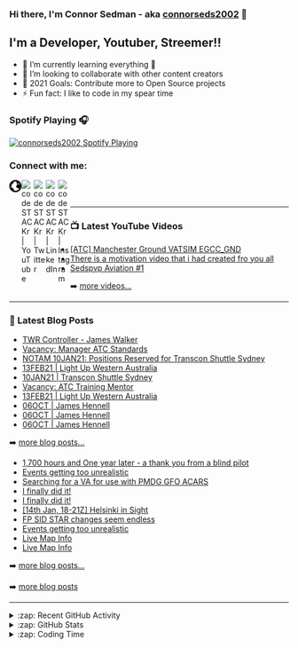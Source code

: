 ### Hi there, I'm Connor Sedman - aka [connorseds2002][website] 👋

## I'm a Developer, Youtuber, Streemer!!

- 🌱 I’m currently learning everything 🤣
- 👯 I’m looking to collaborate with other content creators
- 🥅 2021 Goals: Contribute more to Open Source projects
- ⚡ Fun fact: I like to code in my spear time

### Spotify Playing 🎧

[<img src="https://novatorem.connorseds2002.vercel.app/api/spotify" alt="connorseds2002 Spotify Playing" width="350" />](https://open.spotify.com/user/connor-808)

### Connect with me:

[<img align="left" alt="codeSTACKr.com" width="22px" src="https://raw.githubusercontent.com/iconic/open-iconic/master/svg/globe.svg" />][website]
[<img align="left" alt="codeSTACKr | YouTube" width="22px" src="https://cdn.jsdelivr.net/npm/simple-icons@v3/icons/youtube.svg" />][youtube]
[<img align="left" alt="codeSTACKr | Twitter" width="22px" src="https://cdn.jsdelivr.net/npm/simple-icons@v3/icons/twitter.svg" />][twitter]
[<img align="left" alt="codeSTACKr | LinkedIn" width="22px" src="https://cdn.jsdelivr.net/npm/simple-icons@v3/icons/linkedin.svg" />][linkedin]
[<img align="left" alt="codeSTACKr | Instagram" width="22px" src="https://cdn.jsdelivr.net/npm/simple-icons@v3/icons/instagram.svg" />][instagram]

<br />
<br />

---

### 📺 Latest YouTube Videos

<!-- YOUTUBE:START -->
- [[ATC] Manchester Ground VATSIM EGCC_GND](https://www.youtube.com/watch?v=2gOB_NWOp2o)
- [There is a motivation video that i had created fro you all](https://www.youtube.com/watch?v=cKzpUc_jYaw)
- [Sedspvp Aviation #1](https://www.youtube.com/watch?v=6Z4TeOA4d0A)
<!-- YOUTUBE:END -->

➡️ [more videos...](https://youtube.com/channel/UC6fFV-8lCLLoKYCUAstFbQQ)

---

### 📕 Latest Blog Posts

<!-- BLOG-POST-LIST:START -->
- [TWR Controller - James Walker](https://forums.vatpac.org/topic/18542-twr-controller-james-walker/?do=findComment&comment=130624)
- [Vacancy: Manager ATC Standards](https://forums.vatpac.org/topic/18541-vacancy-manager-atc-standards/?do=findComment&comment=130621)
- [NOTAM 10JAN21: Positions Reserved for Transcon Shuttle Sydney](https://forums.vatpac.org/topic/18539-notam-10jan21-positions-reserved-for-transcon-shuttle-sydney/?do=findComment&comment=130607)
- [13FEB21 | Light Up Western Australia](https://forums.vatpac.org/calendar/event/1604-13feb21-light-up-western-australia/)
- [10JAN21 | Transcon Shuttle Sydney](https://forums.vatpac.org/topic/18488-10jan21-transcon-shuttle-sydney/?do=findComment&comment=130605)
- [Vacancy: ATC Training Mentor](https://forums.vatpac.org/topic/18538-vacancy-atc-training-mentor/?do=findComment&comment=130598)
- [13FEB21 | Light Up Western Australia](https://forums.vatpac.org/topic/18537-13feb21-light-up-western-australia/?do=findComment&comment=130597)
- [06OCT | James Hennell](https://forums.vatpac.org/topic/18350-06oct-james-hennell/?do=findComment&comment=130569)
- [06OCT | James Hennell](https://forums.vatpac.org/topic/18350-06oct-james-hennell/?do=findComment&comment=130562)
- [06OCT | James Hennell](https://forums.vatpac.org/topic/18350-06oct-james-hennell/?do=findComment&comment=130558)
<!-- BLOG-POST-LIST:END -->

➡️ [more blog posts...](https://Forums.vatpac.org)
<!-- VATSIM.NET:START -->
- [1,700 hours and One year later - a thank you from a blind pilot](https://forums.vatsim.net/topic/30385-1700-hours-and-one-year-later-a-thank-you-from-a-blind-pilot/?do=findComment&comment=173771)
- [Events getting too unrealistic](https://forums.vatsim.net/topic/30277-events-getting-too-unrealistic/?do=findComment&comment=173770)
- [Searching for a VA for use with PMDG GFO ACARS](https://forums.vatsim.net/topic/30377-searching-for-a-va-for-use-with-pmdg-gfo-acars/?do=findComment&comment=173769)
- [I finally did it!](https://forums.vatsim.net/topic/30391-i-finally-did-it/?do=findComment&comment=173768)
- [I finally did it!](https://forums.vatsim.net/topic/30391-i-finally-did-it/?do=findComment&comment=173766)
- [[14th Jan, 18-21Z] Helsinki in Sight](https://forums.vatsim.net/topic/30389-14th-jan-18-21z-helsinki-in-sight/?do=findComment&comment=173765)
- [FP SID STAR changes seem endless](https://forums.vatsim.net/topic/30348-fp-sid-star-changes-seem-endless/?do=findComment&comment=173764)
- [Events getting too unrealistic](https://forums.vatsim.net/topic/30277-events-getting-too-unrealistic/?do=findComment&comment=173763)
- [Live Map Info](https://forums.vatsim.net/topic/30390-live-map-info/?do=findComment&comment=173762)
- [Live Map Info](https://forums.vatsim.net/topic/30390-live-map-info/?do=findComment&comment=173761)
<!-- VATSIM.NET:END -->
➡️ [more blog posts...](https://forums.vatsim.net/)

<!-- IVAO.AERO:START -->
<!-- IVAO.AERO:END -->
➡️ [more blog posts](https://forum.ivao.areo/)

---

<details>
  <summary>:zap: Recent GitHub Activity</summary>
  
<!--START_SECTION:activity-->
1. ❗️ Closed issue [#42](https://github.com/jamesgeorge007/github-activity-readme/issues/42) in [jamesgeorge007/github-activity-readme](https://github.com/jamesgeorge007/github-activity-readme)
2. 🗣 Commented on [#12](https://github.com/Connorseds2002/VATUK-vatsys-dataset/issues/12) in [Connorseds2002/VATUK-vatsys-dataset](https://github.com/Connorseds2002/VATUK-vatsys-dataset)
3. 🎉 Merged PR [#1](https://github.com/Connorseds2002/UK-Sector-File/pull/1) in [Connorseds2002/UK-Sector-File](https://github.com/Connorseds2002/UK-Sector-File)
4. 💪 Opened PR [#1](https://github.com/Connorseds2002/UK-Sector-File/pull/1) in [Connorseds2002/UK-Sector-File](https://github.com/Connorseds2002/UK-Sector-File)
5. 💪 Opened PR [#12](https://github.com/Connorseds2002/VATUK-vatsys-dataset/pull/12) in [Connorseds2002/VATUK-vatsys-dataset](https://github.com/Connorseds2002/VATUK-vatsys-dataset)
6. 💪 Opened PR [#11](https://github.com/Connorseds2002/VATUK-vatsys-dataset/pull/11) in [Connorseds2002/VATUK-vatsys-dataset](https://github.com/Connorseds2002/VATUK-vatsys-dataset)
7. 🗣 Commented on [#9](https://github.com/Connorseds2002/VATUK-vatsys-dataset/issues/9) in [Connorseds2002/VATUK-vatsys-dataset](https://github.com/Connorseds2002/VATUK-vatsys-dataset)
8. ❗️ Opened issue [#10](https://github.com/Connorseds2002/VATUK-vatsys-dataset/issues/10) in [Connorseds2002/VATUK-vatsys-dataset](https://github.com/Connorseds2002/VATUK-vatsys-dataset)
9. 💪 Opened PR [#8](https://github.com/Connorseds2002/VATUK-vatsys-dataset/pull/8) in [Connorseds2002/VATUK-vatsys-dataset](https://github.com/Connorseds2002/VATUK-vatsys-dataset)
10. 🎉 Merged PR [#6](https://github.com/Connorseds2002/VATUK-vatsys-dataset/pull/6) in [Connorseds2002/VATUK-vatsys-dataset](https://github.com/Connorseds2002/VATUK-vatsys-dataset)
<!--END_SECTION:activity-->

</details>

<details>
  <summary>:zap: GitHub Stats</summary>

  <img align="left" alt="connorseds2002's GitHub Stats" src="http://github-readme-stats.connorseds2002.vercel.app/api?username=connorseds2002&show_icons=true&hide_border=true" />
<img align="left" alt="connorseds2002's GitHub Top Langs" src="http://github-readme-stats.connorseds2002.vercel.app/api/top-langs/?username=connorseds2002&layout=compact2&show_icons=true&hide_border=true" />

</details>

<details>
  <summary>:zap: Coding Time</summary>
  <a href="https://wakatime.com"><img src="https://wakatime.com/share/@connorseds2002/fbe24d6b-ddb8-468c-bf02-701ed789a553.png" /></a>

</details>

[website]: https://vatpac.org
[twitter]: https://twitter.com/connorsedman11
[youtube]: https://youtube.com/channel/UC6fFV-8lCLLoKYCUAstFbQQ
[instagram]: https://instagram.com/
[linkedin]: https://linkedin.com/in/
